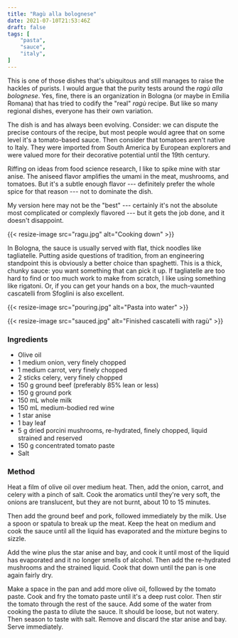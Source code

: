 ```yaml
---
title: "Ragù alla bolognese"
date: 2021-07-10T21:53:46Z
draft: false
tags: [
    "pasta",
    "sauce",
    "italy",
]
---
```


This is one of those dishes that's ubiquitous and still manages to raise the hackles of purists. I would argue that the purity tests around the _ragù alla bolognese_. Yes, fine, there is an organization in Bologna (or maybe in Emilia Romana) that has tried to codify the "real" _ragù_ recipe. But like so many regional dishes, everyone has their own variation.

The dish is and has always been evolving. Consider: we can dispute the precise contours of the recipe, but most people would agree that on some level it's a tomato-based sauce. Then consider that tomatoes aren't native to Italy. They were imported from South America by European explorers and were valued more for their decorative potential until the 19th century.

Riffing on ideas from food science research, I like to spike mine with star anise. The aniseed flavor amplifies the umami in the meat, mushrooms, and tomatoes. But it's a subtle enough flavor --- definitely prefer the whole spice for that reason --- not to dominate the dish.

My version here may not be the "best" --- certainly it's not the absolute most complicated or complexly flavored --- but it gets the job done, and it doesn't disappoint.

{{< resize-image src="ragu.jpg" alt="Cooking down" >}}

In Bologna, the sauce is usually served with flat, thick noodles like tagliatelle. Putting aside questions of tradition, from an engineering standpoint this is obviously a better choice than spaghetti. This is a thick, chunky sauce: you want something that can pick it up. If tagliatelle are too hard to find or too much work to make from scratch, I like using something like rigatoni. Or, if you can get your hands on a box, the much-vaunted cascatelli from Sfoglini is also excellent.

{{< resize-image src="pouring.jpg" alt="Pasta into water" >}}

{{< resize-image src="sauced.jpg" alt="Finished cascatelli with ragù" >}}

### Ingredients

* Olive oil
* 1 medium onion, very finely chopped
* 1 medium carrot, very finely chopped
* 2 sticks celery, very finely chopped
* 150 g ground beef (preferably 85% lean or less)
* 150 g ground pork
* 150 mL whole milk
* 150 mL medium-bodied red wine
* 1 star anise
* 1 bay leaf
* 5 g dried porcini mushrooms, re-hydrated, finely chopped, liquid strained and reserved
* 150 g concentrated tomato paste
* Salt

### Method

Heat a film of olive oil over medium heat. Then, add the onion, carrot, and celery with a pinch of salt. Cook the aromatics until they're very soft, the onions are translucent, but they are not burnt, about 10 to 15 minutes.

Then add the ground beef and pork, followed immediately by the milk. Use a spoon or spatula to break up the meat. Keep the heat on medium and cook the sauce until all the liquid has evaporated and the mixture begins to sizzle.

Add the wine plus the star anise and bay, and cook it until most of the liquid has evaporated and it no longer smells of alcohol. Then add the re-hydrated mushrooms and the strained liquid. Cook that down until the pan is one again fairly dry.

Make a space in the pan and add more olive oil, followed by the tomato paste. Cook and fry the tomato paste until it's a deep rust color. Then stir the tomato through the rest of the sauce. Add some of the water from cooking the pasta to dilute the sauce. It should be loose, but not watery. Then season to taste with salt. Remove and discard the star anise and bay. Serve immediately.



